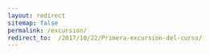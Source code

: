 ```yaml
---
layout: redirect
sitemap: false
permalink: /excursion/
redirect_to:  /2017/10/22/Primera-excursion-del-curso/
---
```

